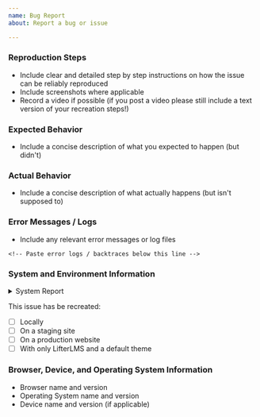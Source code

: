 ```yaml
---
name: Bug Report
about: Report a bug or issue

---
```


### Reproduction Steps

+ Include clear and detailed step by step instructions on how the issue can be reliably reproduced
+ Include screenshots where applicable
+ Record a video if possible (if you post a video please still include a text version of your recreation steps!)


### Expected Behavior

+ Include a concise description of what you expected to happen (but didn't)


### Actual Behavior

+ Include a concise description of what actually happens (but isn't supposed to)


### Error Messages / Logs

+ Include any relevant error messages or log files
```
<!-- Paste error logs / backtraces below this line -->

```

### System and Environment Information

<details>
<summary>System Report</summary>
  
```
<!-- Paste your System Report below this line -->

```

</details>


This issue has be recreated:
+ [ ] Locally
+ [ ] On a staging site
+ [ ] On a production website
+ [ ] With only LifterLMS and a default theme

### Browser, Device, and Operating System Information

+ Browser name and version
+ Operating System name and version
+ Device name and version (if applicable)
